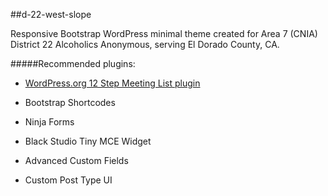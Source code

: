 ##d-22-west-slope

Responsive Bootstrap WordPress minimal theme created for 
Area 7 (CNIA) District 22 Alcoholics Anonymous, serving 
El Dorado County, CA.

#####Recommended plugins:
 
* [WordPress.org 12 Step Meeting List plugin](https://wordpress.org/plugins/12-step-meeting-list/) 

* Bootstrap Shortcodes

* Ninja Forms

* Black Studio Tiny MCE Widget

* Advanced Custom Fields

* Custom Post Type UI

